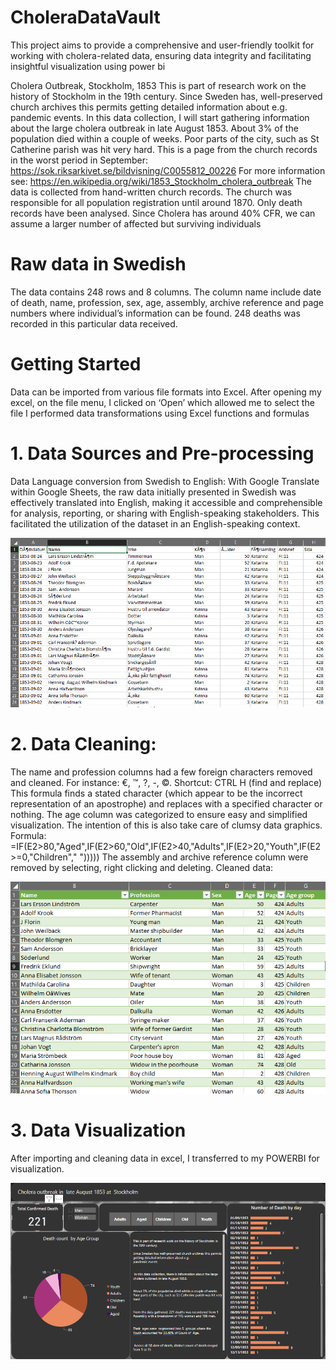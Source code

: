 # CholeraDataVault
This project aims to provide a comprehensive and user-friendly toolkit for working with cholera-related data, ensuring data integrity and facilitating insightful 
visualization using power bi

Cholera Outbreak, Stockholm, 1853
This is part of research work on the history of Stockholm in the 19th century. Since Sweden has, well-preserved church archives this permits getting detailed 
information about e.g. pandemic events. In this data collection, I will start gathering information about the large cholera outbreak in late August 1853.
About 3% of the population died within a couple of weeks. Poor parts of the city, such as St Catherine parish was hit very hard. This is a page from the 
church records in the worst period in September:
https://sok.riksarkivet.se/bildvisning/C0055812_00226 For more information see: https://en.wikipedia.org/wiki/1853_Stockholm_cholera_outbreak
The data is collected from hand-written church records. The church was responsible for all population registration until around 1870. 
Only death records have been analysed. Since Cholera has around 40% CFR, we can assume a larger number of affected but surviving individuals

# Raw data in Swedish
The data contains 248 rows and 8 columns. The column name include date of death, name, profession, sex, age, assembly, 
archive reference and page numbers where individual’s information can be found. 248 deaths was recorded in this particular data received.
    


# Getting Started
Data can be imported from various file formats into Excel. After opening my excel, on the file menu, I clicked on ‘Open’ which allowed me to select the file
I performed data transformations using Excel functions and formulas

# 1. Data Sources and Pre-processing
Data Language conversion from Swedish to English:
With Google Translate within Google Sheets, the raw data initially presented in Swedish was effectively translated into English, making it accessible and 
comprehensible for analysis, reporting, or sharing with English-speaking stakeholders. This facilitated the utilization of the dataset in an English-speaking context.

<img src="images/1.png" alt="1">


# 2. Data Cleaning:
The name and profession columns had a few foreign characters removed and cleaned. For instance: €, ™, ?, -, ©. Shortcut: CTRL H (find and replace) 
This formula finds a stated character (which appear to be the incorrect representation of an apostrophe) and replaces with a specified character or nothing. 
The age column was categorized to ensure easy and simplified visualization. The intention of this is also take care of clumsy data graphics. 
Formula: =IF(E2>80,"Aged",IF(E2>60,"Old",IF(E2>40,"Adults",IF(E2>20,"Youth",IF(E2>=0,"Children"," "))))) 
The assembly and archive reference column were removed by selecting, right clicking and deleting. Cleaned data:

<img src="images/2.png" alt="2">

# 3. Data Visualization
After importing and cleaning data in excel, I transferred to my POWERBI for visualization.

<img src="images/3.png" alt="3">
